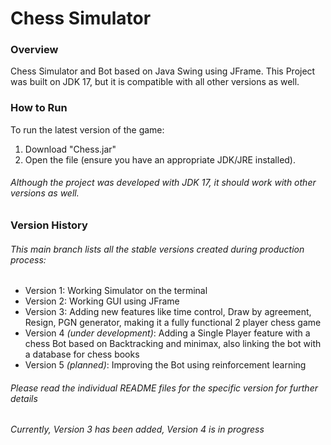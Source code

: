 # Chess Simulator

### Overview
Chess Simulator and Bot based on Java Swing using JFrame.
This Project was built on JDK 17, but it is compatible with all other versions as well.

### How to Run
To run the latest version of the game:
1) Download "Chess.jar"
2) Open the file (ensure you have an appropriate JDK/JRE installed).
###### *Although the project was developed with JDK 17, it should work with other versions as well.*

### Version History
###### This main branch lists all the stable versions created during production process: 
- Version 1: Working Simulator on the terminal
- Version 2: Working GUI using JFrame
- Version 3: Adding new features like time control, Draw by agreement, Resign, PGN generator, making it a fully functional 2 player chess game
- Version 4 *(under development)*: Adding a Single Player feature with a chess Bot based on Backtracking and minimax, also linking the bot with a database for chess books
- Version 5 *(planned)*: Improving the Bot using reinforcement learning

###### Please read the individual README files for the specific version for further details

###### *Currently, Version 3 has been added, Version 4 is in progress*
